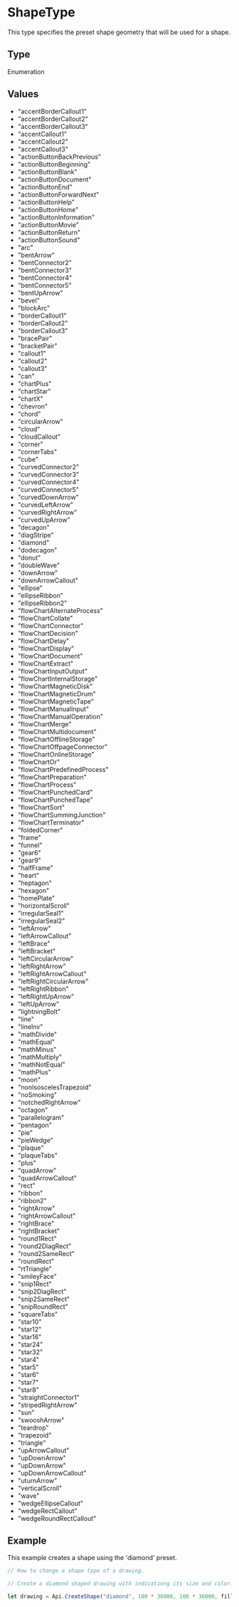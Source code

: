 # ShapeType

This type specifies the preset shape geometry that will be used for a shape.

## Type

Enumeration

## Values

- "accentBorderCallout1"
- "accentBorderCallout2"
- "accentBorderCallout3"
- "accentCallout1"
- "accentCallout2"
- "accentCallout3"
- "actionButtonBackPrevious"
- "actionButtonBeginning"
- "actionButtonBlank"
- "actionButtonDocument"
- "actionButtonEnd"
- "actionButtonForwardNext"
- "actionButtonHelp"
- "actionButtonHome"
- "actionButtonInformation"
- "actionButtonMovie"
- "actionButtonReturn"
- "actionButtonSound"
- "arc"
- "bentArrow"
- "bentConnector2"
- "bentConnector3"
- "bentConnector4"
- "bentConnector5"
- "bentUpArrow"
- "bevel"
- "blockArc"
- "borderCallout1"
- "borderCallout2"
- "borderCallout3"
- "bracePair"
- "bracketPair"
- "callout1"
- "callout2"
- "callout3"
- "can"
- "chartPlus"
- "chartStar"
- "chartX"
- "chevron"
- "chord"
- "circularArrow"
- "cloud"
- "cloudCallout"
- "corner"
- "cornerTabs"
- "cube"
- "curvedConnector2"
- "curvedConnector3"
- "curvedConnector4"
- "curvedConnector5"
- "curvedDownArrow"
- "curvedLeftArrow"
- "curvedRightArrow"
- "curvedUpArrow"
- "decagon"
- "diagStripe"
- "diamond"
- "dodecagon"
- "donut"
- "doubleWave"
- "downArrow"
- "downArrowCallout"
- "ellipse"
- "ellipseRibbon"
- "ellipseRibbon2"
- "flowChartAlternateProcess"
- "flowChartCollate"
- "flowChartConnector"
- "flowChartDecision"
- "flowChartDelay"
- "flowChartDisplay"
- "flowChartDocument"
- "flowChartExtract"
- "flowChartInputOutput"
- "flowChartInternalStorage"
- "flowChartMagneticDisk"
- "flowChartMagneticDrum"
- "flowChartMagneticTape"
- "flowChartManualInput"
- "flowChartManualOperation"
- "flowChartMerge"
- "flowChartMultidocument"
- "flowChartOfflineStorage"
- "flowChartOffpageConnector"
- "flowChartOnlineStorage"
- "flowChartOr"
- "flowChartPredefinedProcess"
- "flowChartPreparation"
- "flowChartProcess"
- "flowChartPunchedCard"
- "flowChartPunchedTape"
- "flowChartSort"
- "flowChartSummingJunction"
- "flowChartTerminator"
- "foldedCorner"
- "frame"
- "funnel"
- "gear6"
- "gear9"
- "halfFrame"
- "heart"
- "heptagon"
- "hexagon"
- "homePlate"
- "horizontalScroll"
- "irregularSeal1"
- "irregularSeal2"
- "leftArrow"
- "leftArrowCallout"
- "leftBrace"
- "leftBracket"
- "leftCircularArrow"
- "leftRightArrow"
- "leftRightArrowCallout"
- "leftRightCircularArrow"
- "leftRightRibbon"
- "leftRightUpArrow"
- "leftUpArrow"
- "lightningBolt"
- "line"
- "lineInv"
- "mathDivide"
- "mathEqual"
- "mathMinus"
- "mathMultiply"
- "mathNotEqual"
- "mathPlus"
- "moon"
- "nonIsoscelesTrapezoid"
- "noSmoking"
- "notchedRightArrow"
- "octagon"
- "parallelogram"
- "pentagon"
- "pie"
- "pieWedge"
- "plaque"
- "plaqueTabs"
- "plus"
- "quadArrow"
- "quadArrowCallout"
- "rect"
- "ribbon"
- "ribbon2"
- "rightArrow"
- "rightArrowCallout"
- "rightBrace"
- "rightBracket"
- "round1Rect"
- "round2DiagRect"
- "round2SameRect"
- "roundRect"
- "rtTriangle"
- "smileyFace"
- "snip1Rect"
- "snip2DiagRect"
- "snip2SameRect"
- "snipRoundRect"
- "squareTabs"
- "star10"
- "star12"
- "star16"
- "star24"
- "star32"
- "star4"
- "star5"
- "star6"
- "star7"
- "star8"
- "straightConnector1"
- "stripedRightArrow"
- "sun"
- "swooshArrow"
- "teardrop"
- "trapezoid"
- "triangle"
- "upArrowCallout"
- "upDownArrow"
- "upDownArrow"
- "upDownArrowCallout"
- "uturnArrow"
- "verticalScroll"
- "wave"
- "wedgeEllipseCallout"
- "wedgeRectCallout"
- "wedgeRoundRectCallout"


## Example

This example creates a shape using the 'diamond' preset.

```javascript editor-docx
// How to change a shape type of a drawing.

// Create a diamond shaped drawing with indicationg its size and color.

let drawing = Api.CreateShape("diamond", 100 * 36000, 100 * 36000, fill, stroke);
```

